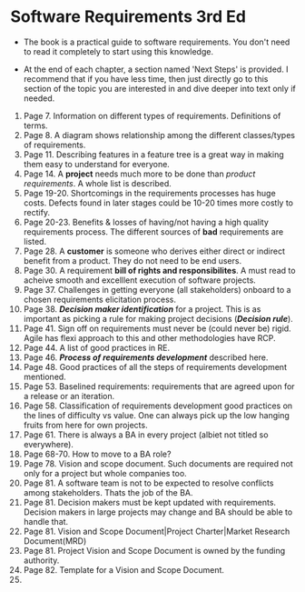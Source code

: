 # Software Requirements 3rd Ed

* The book is a practical guide to software requirements. You don't need to read it completely to start using this knowledge.

* At the end of each chapter, a section named 'Next Steps' is provided. I recommend that if you have less time, then just directly go to this section of the topic you are interested in and dive deeper into text only if needed.


1. Page 7. Information on different types of requirements. Definitions of terms.
2. Page 8. A diagram shows relationship among the different classes/types of requirements.
3. Page 11. Describing features in a feature tree is a great way in making them easy to understand for everyone.
4. Page 14. A **project** needs much more to be done than *product requirements*. A whole list is described.
5. Page 19-20. Shortcomings in the requirements processes has huge costs. Defects found in later stages could be 10-20 times more costly to rectify.
6. Page 20-23. Benefits & losses of having/not having a high quality requirements process. The different sources of **bad** requirements are listed.
7. Page 28. A **customer** is someone who derives either direct or indirect benefit from a product. They do not need to be end users.
8. Page 30. A requirement **bill of rights and responsibilites**. A must read to acheive smooth and excelllent execution of software projects.
9. Page 37. Challenges in getting everyone (all stakeholders) onboard to a chosen requirements elicitation process.
10. Page 38. ***Decision maker identification*** for a project. This is as important as picking a rule for making project decisions (***Decision rule***).
11. Page 41. Sign off on requirements must never be (could never be) rigid. Agile has flexi approach to this and other methodologies have RCP.
12. Page 44. A list of good practices in RE.
13. Page 46. ***Process of requirements development*** described here.
14. Page 48. Good practices of all the steps of requirements development mentioned.
15. Page 53. Baselined requirements: requirements that are agreed upon for a release or an iteration.
16. Page 58. Classification of requirements development good practices on the lines of difficulty vs value. One can always pick up the low hanging fruits from here for own projects.
17. Page 61. There is always a BA in every project (albiet not titled so everywhere).
18. Page 68-70. How to move to a BA role?
19. Page 78. Vision and scope document. Such documents are required not only for a project but whole companies too.
20. Page 81. A software team is not to be expected to resolve conflicts among stakeholders. Thats the job of the BA.
21. Page 81. Decision makers must be kept updated with requirements. Decision makers in large projects may change and BA should be able to handle that.
22. Page 81. Vision and Scope Document|Project Charter|Market Research Document(MRD)
23. Page 81. Project Vision and Scope Document is owned by the funding authority.
24. Page 82. Template for a Vision and Scope Document.
25. 
















